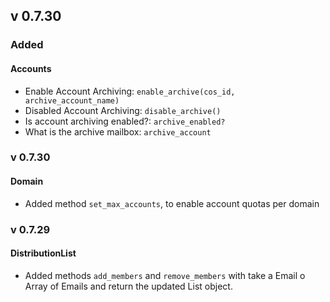 ## v 0.7.30

### Added

#### Accounts

* Enable Account Archiving: `enable_archive(cos_id, archive_account_name)`
* Disabled Account Archiving: `disable_archive()`
* Is account archiving enabled?: `archive_enabled?`
* What is the archive mailbox: `archive_account`

### v 0.7.30

#### Domain

* Added method `set_max_accounts`, to enable account quotas per domain

### v 0.7.29

#### DistributionList

* Added methods `add_members` and `remove_members` with take a Email o Array of
Emails and return the updated List object.
